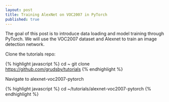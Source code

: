 ```yaml
---
layout: post
title: Training AlexNet on VOC2007 in PyTorch
published: true
---
```


The goal of this post is to introduce data loading and model training through PyTorch. We will use the VOC2007 dataset and Alexnet to train an image detection network.

Clone the tutorials repo:

{% highlight javascript %}
cd ~
git clone https://github.com/grudsby/tutorials
{% endhighlight %}

Navigate to alexnet-voc2007-pytorch

{% highlight javascript %}
cd ~/tutorials/alexnet-voc2007-pytorch
{% endhighlight %}

